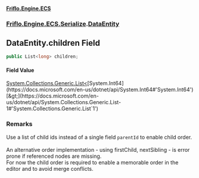 #### [Friflo.Engine.ECS](index.md#'index')
### [Friflo.Engine.ECS.Serialize](Friflo.Engine.ECS.Serialize.md#'Friflo.Engine.ECS.Serialize').[DataEntity](DataEntity.md#'Friflo.Engine.ECS.Serialize.DataEntity')

## DataEntity.children Field

```csharp
public List<long> children;
```

#### Field Value
[System.Collections.Generic.List&lt;](https://docs.microsoft.com/en-us/dotnet/api/System.Collections.Generic.List-1#'System.Collections.Generic.List`1')[System.Int64](https://docs.microsoft.com/en-us/dotnet/api/System.Int64#'System.Int64')[&gt;](https://docs.microsoft.com/en-us/dotnet/api/System.Collections.Generic.List-1#'System.Collections.Generic.List`1')

### Remarks
Use a list of child ids instead of a single field `parentId` to enable child order.<br/><br/>
An alternative order implementation - using firstChild, nextSibling - is error prone if referenced nodes are missing.<br/>
For now the child order is required to enable a memorable order in the editor and to avoid merge conflicts.